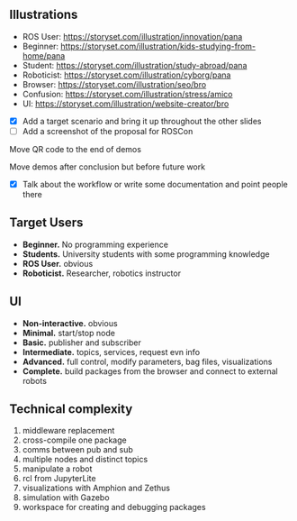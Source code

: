 ## Illustrations

- ROS User: https://storyset.com/illustration/innovation/pana
- Beginner: https://storyset.com/illustration/kids-studying-from-home/pana
- Student: https://storyset.com/illustration/study-abroad/pana
- Roboticist: https://storyset.com/illustration/cyborg/pana
- Browser: https://storyset.com/illustration/seo/bro
- Confusion: https://storyset.com/illustration/stress/amico
- UI: https://storyset.com/illustration/website-creator/bro


<!-- <a href="https://storyset.com/people">People illustrations by Storyset</a> -->



- [x] Add a target scenario and bring it up throughout the other slides
- [ ] Add a screenshot of the proposal for ROSCon

Move QR code to the end of demos

Move demos after conclusion but before future work

- [x] Talk about the workflow or write some documentation and point people there


## Target Users
- **Beginner.** No programming experience
- **Students.** University students with some programming knowledge
- **ROS User.** obvious
- **Roboticist.** Researcher, robotics instructor

## UI
- **Non-interactive.** obvious
- **Minimal.** start/stop node
- **Basic.** publisher and subscriber
- **Intermediate.** topics, services, request evn info
- **Advanced.** full control, modify parameters, bag files, visualizations
- **Complete.** build packages from the browser and connect to external robots

## Technical complexity
1. middleware replacement
2. cross-compile one package
3. comms between pub and sub
4. multiple nodes and distinct topics
5. manipulate a robot
6. rcl from JupyterLite
7. visualizations with Amphion and Zethus
8. simulation with Gazebo
9. workspace for creating and debugging packages
